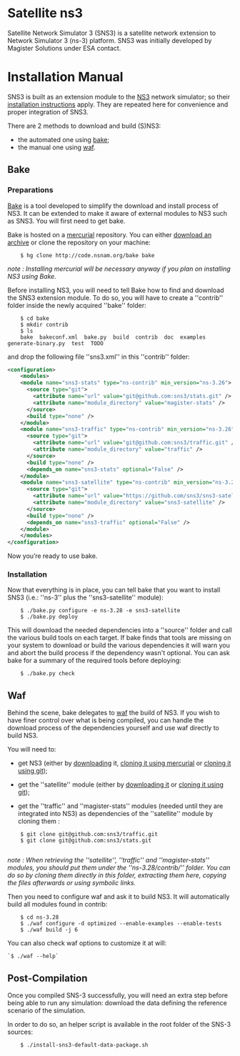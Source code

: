 # Satellite ns3

Satellite Network Simulator 3 (SNS3) is a satellite network extension to Network Simulator 3 (ns-3) platform.
SNS3 was initially developed by Magister Solutions under ESA contact.

# Installation Manual

SNS3 is built as an extension module to the [NS3](https://www.nsnam.org/) network simulator; so their [installation instructions](https://www.nsnam.org/docs/release/3.28/tutorial/html/getting-started.html) apply. They are repeated here for convenience and proper integration of SNS3.

There are 2 methods to download and build (S)NS3:

*  the automated one using [bake](./index#Bake);
*  the manual one using [waf](./index#Waf).

## Bake

### Preparations


[Bake](http://planete.inria.fr/software/bake/index.html) is a tool developed to simplify the download and install process of NS3. It can be extended to make it aware of external modules to NS3 such as SNS3. You will first need to get bake.

Bake is hosted on a [mercurial](https://www.mercurial-scm.org/) repository. You can either [download an archive](http://code.nsnam.org/bake/archive/tip.tar.gz) or clone the repository on your machine:

```
	$ hg clone http://code.nsnam.org/bake bake
```

*note : Installing mercurial will be necessary anyway if you plan on installing NS3 using Bake.*

Before installing NS3, you will need to tell Bake how to find and download the SNS3 extension module. To do so, you will have to create a ''contrib'' folder inside the newly acquired ''bake'' folder:

```
	$ cd bake
	$ mkdir contrib
	$ ls
	bake  bakeconf.xml  bake.py  build  contrib  doc  examples  generate-binary.py  test  TODO
```


and drop the following file ''sns3.xml'' in this ''contrib'' folder:

```xml
<configuration>
    <modules>
    <module name="sns3-stats" type="ns-contrib" min_version="ns-3.26">
      <source type="git">
        <attribute name="url" value="git@github.com:sns3/stats.git" />
        <attribute name="module_directory" value="magister-stats" />
      </source>
      <build type="none" />
    </module>
    <module name="sns3-traffic" type="ns-contrib" min_version="ns-3.26">
      <source type="git">
        <attribute name="url" value="git@github.com:sns3/traffic.git" />
        <attribute name="module_directory" value="traffic" />
      </source>
      <build type="none" />
      <depends_on name="sns3-stats" optional="False" />
    </module>
    <module name="sns3-satellite" type="ns-contrib" min_version="ns-3.26">
      <source type="git">
        <attribute name="url" value="https://github.com/sns3/sns3-satellite.git" />
        <attribute name="module_directory" value="sns3-satellite" />
      </source>
      <build type="none" />
      <depends_on name="sns3-traffic" optional="False" />
    </module>
    </modules>
</configuration>
```

Now you’re ready to use bake.

### Installation

Now that everything is in place, you can tell bake that you want to install SNS3 (i.e.: ''ns-3'' plus the ''sns3-satellite'' module):

```
	$ ./bake.py configure -e ns-3.28 -e sns3-satellite
	$ ./bake.py deploy
```

This will download the needed dependencies into a ''source'' folder and call the various build tools on each target. 
If bake finds that tools are missing on your system to download or build the various dependencies it will warn you 
and abort the build process if the dependency wasn't optional. You can ask bake for a summary of the required tools before deploying:

```
	$ ./bake.py check
```

## Waf

Behind the scene, bake delegates to [waf](https://waf.io/apidocs/index.html) the build of NS3. If you wish to have finer 
control over what is being compiled, you can handle the download process of the dependencies yourself and use waf directly to build NS3.

You will need to:


*  get NS3 (either by [downloading](https://www.nsnam.org/release/) it, [cloning it using mercurial](http://code.nsnam.org/) or [cloning it using git](https://github.com/nsnam/ns-3-dev-git));
*  get the ''satellite'' module (either by [downloading it](https://github.com/sns3/sns3-satellite/repository/archive.tar.gz?ref=master) or [cloning it using git](https://github.com/sns3/sns3-satellite));

*  get the ''traffic'' and ''magister-stats'' modules (needed until they are integrated into NS3) as dependencies of the ''satellite'' module by cloning them :


```
    $ git clone git@github.com:sns3/traffic.git
    $ git clone git@github.com:sns3/stats.git
    
```

*note : When retrieving the ''satellite'', ''traffic'' and ''magister-stats'' modules, you should put 
them under the ''ns-3.28/contrib/'' folder. You can do so by cloning them directly in this folder, 
extracting them here, copying the files afterwards or using symbolic links.*

Then you need to configure waf and ask it to build NS3. It will automatically build all modules found in contrib:

```
	$ cd ns-3.28
	$ ./waf configure -d optimized --enable-examples --enable-tests
	$ ./waf build -j 6
```
You can also check waf options to customize it at will:


```
`$ ./waf --help`
```

## Post-Compilation

Once you compiled SNS-3 successfully, you will need an extra step before being able to run any simulation: download the data defining the reference scenario of the simulation.

In order to do so, an helper script is available in the root folder of the SNS-3 sources:

```
	$ ./install-sns3-default-data-package.sh
```
